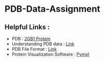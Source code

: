 # PDB-Data-Assignment

## **Helpful Links :** 
- PDB : [2GB1 Protein](https://www.rcsb.org/experimental/2GB1)
- Understanding PDB data : [Link](https://pdb101.rcsb.org/learn/guide-to-understanding-pdb-data/introduction)
- PDB File Format : [Link](http://www.wwpdb.org/documentation/file-format-content/format33/v3.3.html)
- Protein Visualization Software : [Pymol](https://pymol.org/2/)
